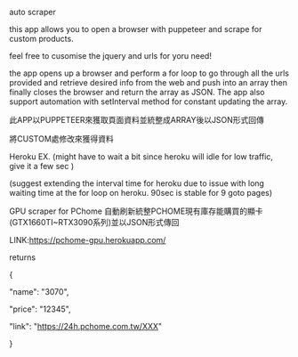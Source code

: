 auto scraper

this app allows you to open a browser with puppeteer and scrape for custom products.

feel free to cusomise the jquery and urls for yoru need!

the app opens up a browser and perform a for loop to go through all the urls provided and retrieve desired info from the web and push into an array then finally closes the browser and return the array as JSON. The app also support automation with setInterval method for constant updating the array.

此APP以PUPPETEER來獲取頁面資料並統整成ARRAY後以JSON形式回傳

將CUSTOM處修改來獲得資料


Heroku  EX.  (might have to wait a bit since heroku will idle for low traffic, give it a few sec )

(suggest extending the interval time for heroku due to issue with long waiting time at the for loop on heroku. 90sec is stable for 9 goto pages)


GPU scraper for PChome
自動刷新統整PCHOME現有庫存能購買的顯卡(GTX1660TI~RTX3090系列)並以JSON形式傳回

LINK:https://pchome-gpu.herokuapp.com/

returns 

{

"name": "3070",

"price": "12345",

"link": "https://24h.pchome.com.tw/XXX"

}

